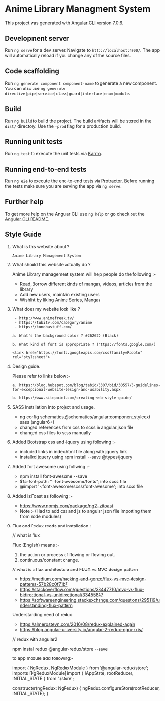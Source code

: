 <!-- Use https://stackedit.io/app to edit and test md files  -->

# Anime Library Managment System

This project was generated with [Angular CLI](https://github.com/angular/angular-cli) version 7.0.6.

## Development server

Run `ng serve` for a dev server. Navigate to `http://localhost:4200/`. The app will automatically reload if you change any of the source files.

## Code scaffolding

Run `ng generate component component-name` to generate a new component. You can also use `ng generate directive|pipe|service|class|guard|interface|enum|module`.

## Build

Run `ng build` to build the project. The build artifacts will be stored in the `dist/` directory. Use the `-prod` flag for a production build.

## Running unit tests

Run `ng test` to execute the unit tests via [Karma](https://karma-runner.github.io).

## Running end-to-end tests

Run `ng e2e` to execute the end-to-end tests via [Protractor](http://www.protractortest.org/).
Before running the tests make sure you are serving the app via `ng serve`.

## Further help

To get more help on the Angular CLI use `ng help` or go check out the [Angular CLI README](https://github.com/angular/angular-cli/blob/master/README.md).


## Style Guide

1. What is this website about ?

       Anime Library Management System

2. What should this website actually do ?

      Anime Library management system will help people do the following :-  
  
      - Read, Borrow different kinds of mangas, videos, articles from the library.      
      - Add new users, maintain existing users.
      - Wishlist by liking Anime Series, Mangas
  
3. What does my website look like ?
  
        - http://www.animefreak.tv/
        - https://tubitv.com/category/anime
        - https://konohastuff.com/
  
      `a. What's the background color ? #26262D (Black)`
      
      `b. What kind of font is appropriate ? (https://fonts.google.com/)` 
      
      `<link href="https://fonts.googleapis.com/css?family=Roboto" rel="stylesheet">`
  
4. Design guide.
    
    Please refer to links below :-
   
   `a. https://blog.hubspot.com/blog/tabid/6307/bid/30557/6-guidelines-for-exceptional-website-design-and-usability.aspx`
   
   `b. https://www.sitepoint.com/creating-web-style-guide/`

5. SASS installation into project and usage.

    - ng config schematics.@schematics/angular:component.styleext sass (angular6+)
    - changed references from css to scss in angular.json file
    - changed css files to scss manually

6. Added Bootstrap css and Jquery using following :-

    - included links in index.html file along with jquery link
    - installed jquery using npm install --save @types/jquery


7. Added font awesome using follwing :-

    - npm install font-awesome --save
    - $fa-font-path: "~font-awesome/fonts"; into scss file  
    - @import '~font-awesome/scss/font-awesome'; into scss file

8. Added iziToast as following :-
    - https://www.npmjs.com/package/ng2-izitoast
    - Note :- (Had to add css and js to angular json file importing them from node modules) 

9. Flux and Redux reads and installation :-

    // what is flux

    Flux (English) means :-
    1. the action or process of flowing or flowing out.
    2. continuous/constant change.

    // what is a flux architecture and FLUX vs MVC design pattern
    
    - https://medium.com/hacking-and-gonzo/flux-vs-mvc-design-patterns-57b28c0f71b7
    - https://stackoverflow.com/questions/33447710/mvc-vs-flux-bidirectional-vs-unidirectional/33455847
    - https://softwareengineering.stackexchange.com/questions/295119/understanding-flux-pattern

    Understanding need of redux
    
    - https://almerosteyn.com/2016/08/redux-explained-again
    - https://blog.angular-university.io/angular-2-redux-ngrx-rxjs/

    // redux with angular2

    npm install redux @angular-redux/store --save
    
    to app module add following:- 
    
    import { NgRedux, NgReduxModule } from '@angular-redux/store';
    imports [NgReduxModule]
    import { IAppState, rootReducer, INITIAL_STATE } from './store';

    constructor(ngRedux: NgRedux<IAppState>) {
      ngRedux.configureStore(rootReducer, INITIAL_STATE);
    }
